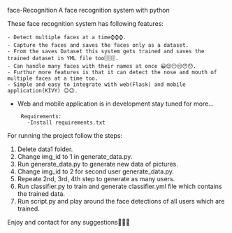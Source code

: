 face-Recognition
A face recognition system with python

These face recognition system has following features:

    - Detect multiple faces at a time⌚⌚⌚.
    - Capture the faces and saves the faces only as a dataset.
    - From the saves Dataset this system gets trained and saves the trained dataset in YML file too🗄🗄🗄.
    - Can handle many faces with their names at once 😀😊😶😑😯😯.
    - Furthur more features is that it can detect the nose and mouth of multiple faces at a time too.
    - Simple and easy to integrate with web(Flask) and mobile application(KIVY) 😉😉.

- Web and mobile application is in development stay tuned for more...

       Requirements:
         -Install requirements.txt    

For running the project follow the steps:
1.   Delete data1 folder.
2.   Change img_id to 1 in generate_data.py.
3.   Run generate_data.py to generate new data of pictures.
4.   Change img_id to 2 for second user generate_data.py.
5.   Repeate 2nd, 3rd, 4th step to generate as many users.
6.   Run classifier.py to train and generate classifier.yml file which contains the trained data.
7.   Run script.py and play around the face detections of all users which are trained.

Enjoy and contact for any suggestions🚀🚀🚀
